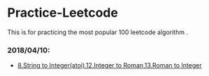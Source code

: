 # Practice-Leetcode
This is for practicing the most popular 100 leetcode algorithm .
### 2018/04/10:

* [8.String to Integer(atoi)](008__StringtoInteger(atoi).py),[12.Integer to Roman](012__IntegertoRoman.py),[13.Roman to Integer](013__RomantoInteger.md)

